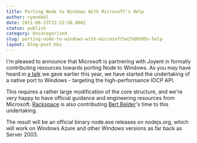 ```yaml
---
title: Porting Node to Windows With Microsoft’s Help
author: ryandahl
date: 2011-06-23T22:22:58.000Z
status: publish
category: Uncategorized
slug: porting-node-to-windows-with-microsoft%e2%80%99s-help
layout: blog-post.hbs
---
```


I'm pleased to announce that Microsoft is partnering with Joyent in formally contributing resources towards porting Node to Windows. As you may have heard in <a href="/static/documents/nodeconf.pdf" title="a talk">a talk</a> we gave earlier this year, we have started the undertaking of a native port to Windows - targeting the high-performance IOCP API.
 
This requires a rather large modification of the core structure, and we're very happy to have official guidance and engineering resources from Microsoft. <a href="https://www.cloudkick.com/">Rackspace</a> is also contributing <a href="https://github.com/piscisaureus">Bert Belder</a>'s time to this undertaking.
 
The result will be an official binary node.exe releases on nodejs.org, which will work on Windows Azure and other Windows versions as far back as Server 2003.
